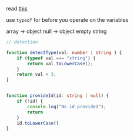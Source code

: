 
read [this](https://www.typescriptlang.org/docs/handbook/2/narrowing.html)

use `typeof` for before you operate on the variables

array -> object
null -> object
empty string 

```ts
// detection

function detectType(val: number | string ) {
    if (typeof val === "string") {
        return val.toLowerCase();
    }
    return val + 3;
}


function provideId(id: string | null) {
    if (!id) {
        console.log("No id provided");
        return
    }
    id.toLowerCase()
}
```
